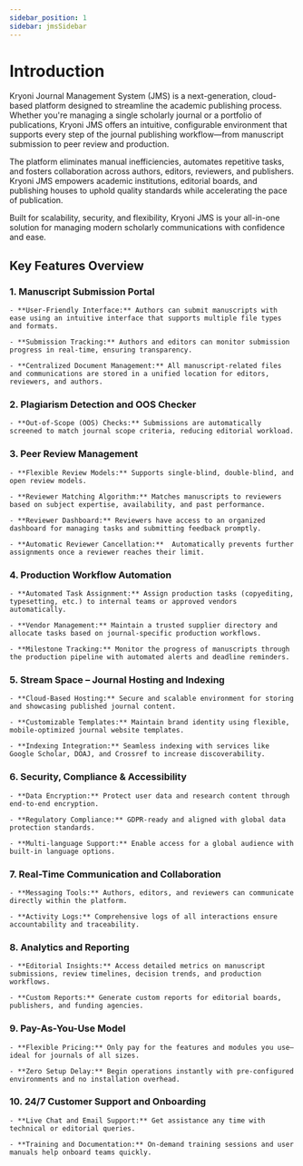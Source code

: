 ```yaml
---
sidebar_position: 1
sidebar: jmsSidebar
---
```


# Introduction

Kryoni Journal Management System (JMS) is a next-generation, cloud-based platform designed to streamline the academic publishing process. Whether you're managing a single scholarly journal or a portfolio of publications, Kryoni JMS offers an intuitive, configurable environment that supports every step of the journal publishing workflow—from manuscript submission to peer review and production.

The platform eliminates manual inefficiencies, automates repetitive tasks, and fosters collaboration across authors, editors, reviewers, and publishers. Kryoni JMS empowers academic institutions, editorial boards, and publishing houses to uphold quality standards while accelerating the pace of publication.

Built for scalability, security, and flexibility, Kryoni JMS is your all-in-one solution for managing modern scholarly communications with confidence and ease.

## Key Features Overview

### 1. Manuscript Submission Portal

    - **User-Friendly Interface:** Authors can submit manuscripts with ease using an intuitive interface that supports multiple file types and formats.

    - **Submission Tracking:** Authors and editors can monitor submission progress in real-time, ensuring transparency.

    - **Centralized Document Management:** All manuscript-related files and communications are stored in a unified location for editors, reviewers, and authors.

### 2. Plagiarism Detection and OOS Checker

    - **Out-of-Scope (OOS) Checks:** Submissions are automatically screened to match journal scope criteria, reducing editorial workload. 

### 3. Peer Review Management

    - **Flexible Review Models:** Supports single-blind, double-blind, and open review models.

    - **Reviewer Matching Algorithm:** Matches manuscripts to reviewers based on subject expertise, availability, and past performance.

    - **Reviewer Dashboard:** Reviewers have access to an organized dashboard for managing tasks and submitting feedback promptly.

    - **Automatic Reviewer Cancellation:**  Automatically prevents further assignments once a reviewer reaches their limit.

### 4. Production Workflow Automation

    - **Automated Task Assignment:** Assign production tasks (copyediting, typesetting, etc.) to internal teams or approved vendors automatically.

    - **Vendor Management:** Maintain a trusted supplier directory and allocate tasks based on journal-specific production workflows.

    - **Milestone Tracking:** Monitor the progress of manuscripts through the production pipeline with automated alerts and deadline reminders.

### 5. Stream Space – Journal Hosting and Indexing

    - **Cloud-Based Hosting:** Secure and scalable environment for storing and showcasing published journal content.

    - **Customizable Templates:** Maintain brand identity using flexible, mobile-optimized journal website templates.

    - **Indexing Integration:** Seamless indexing with services like Google Scholar, DOAJ, and Crossref to increase discoverability.

### 6. Security, Compliance & Accessibility

    - **Data Encryption:** Protect user data and research content through end-to-end encryption.

    - **Regulatory Compliance:** GDPR-ready and aligned with global data protection standards.

    - **Multi-language Support:** Enable access for a global audience with built-in language options.

### 7. Real-Time Communication and Collaboration

    - **Messaging Tools:** Authors, editors, and reviewers can communicate directly within the platform.

    - **Activity Logs:** Comprehensive logs of all interactions ensure accountability and traceability.

### 8. Analytics and Reporting

    - **Editorial Insights:** Access detailed metrics on manuscript submissions, review timelines, decision trends, and production workflows.

    - **Custom Reports:** Generate custom reports for editorial boards, publishers, and funding agencies.

### 9. Pay-As-You-Use Model

    - **Flexible Pricing:** Only pay for the features and modules you use—ideal for journals of all sizes.

    - **Zero Setup Delay:** Begin operations instantly with pre-configured environments and no installation overhead.

### 10. 24/7 Customer Support and Onboarding

    - **Live Chat and Email Support:** Get assistance any time with technical or editorial queries.

    - **Training and Documentation:** On-demand training sessions and user manuals help onboard teams quickly.

